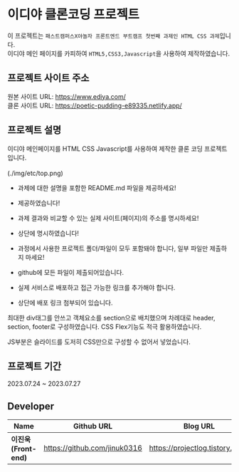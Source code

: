 # 이디야 클론코딩 프로젝트

이 프로젝트는 `패스트캠퍼스X야놀자 프론트엔드 부트캠프
첫번째 과제인 HTML CSS 과제`입니다.  
이디야 메인 페이지를 카피하여 `HTML5,CSS3,Javascript`을 사용하여 제작하였습니다.

## 프로젝트 사이트 주소

원본 사이트 URL: <a href="https://www.ediya.com/">https://www.ediya.com/</a>  
클론 사이트 URL: <a href="https://poetic-pudding-e89335.netlify.app/">https://poetic-pudding-e89335.netlify.app/</a>

## 프로젝트 설명

이디야 메인페이지를 HTML CSS Javascript를 사용하여 제작한 클론 코딩 프로젝트입니다.
<br/>
<br/>
(./img/etc/top.png)

- 과제에 대한 설명을 포함한 README.md 파일을 제공하세요!

* 제공하였습니다!

- 과제 결과와 비교할 수 있는 실제 사이트(페이지)의 주소를 명시하세요!

* 상단에 명시하였습니다!

- 과정에서 사용한 프로젝트 폴더/파일이 모두 포함돼야 합니다, 일부 파일만 제출하지 마세요!

* github에 모든 파일이 제출되어있습니다.

- 실제 서비스로 배포하고 접근 가능한 링크를 추가해야 합니다.

* 상단에 배포 링크 첨부되어 있습니다.

최대한 div태그를 안쓰고 객체요소를 section으로 배치했으며
차례대로 header, section, footer로 구성하였습니다.
CSS Flex기능도 적극 활용하였습니다.

JS부분은 슬라이드를 도저히 CSS만으로 구성할 수 없어서 넣었습니다.

## 프로젝트 기간

2023.07.24 ~ 2023.07.27

## Developer

| Name                  | Github URL                   | Blog URL                        |
| --------------------- | ---------------------------- | ------------------------------- |
| **이진욱(Front-end)** | https://github.com/jinuk0316 | https://projectlog.tistory.com/ |
